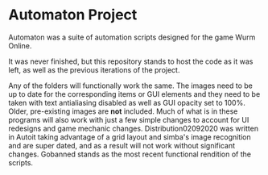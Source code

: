 # Automaton Project
Automaton was a suite of automation scripts designed for the game Wurm Online.

It was never finished, but this repository stands to host the code as it was left, as well as the previous iterations of the project.

Any of the folders will functionally work the same. The images need to be up to date for the corresponding items or GUI elements and they need to be taken with text antialiasing disabled as well as GUI opacity set to 100%. Older, pre-existing images are **not** included. Much of what is in these programs will also work with just a few simple changes to account for UI redesigns and game mechanic changes. Distribution02092020 was written in Autoit taking advantage of a grid layout and simba's image recognition and are super dated, and as a result will not work without significant changes. Gobanned stands as the most recent functional rendition of the scripts.